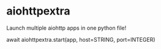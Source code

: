 # aiohttpextra
Launch multiple aiohttp apps in one python file!

await aiohttpextra.start(app, host=STRING, port=INTEGER)
